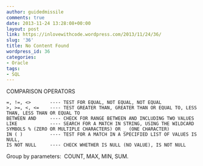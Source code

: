 ```yaml
---
author: guidedmissile
comments: true
date: 2013-11-24 13:28:08+00:00
layout: post
link: https://inlovewithcode.wordpress.com/2013/11/24/36/
slug: '36'
title: No Content Found
wordpress_id: 36
categories:
- Oracle
tags:
- SQL
---
```


COMPARISON OPERATORS

    
    =, !=, <> 	    ---- TEST FOR EQUAL, NOT EQUAL, NOT EQUAL 
    >, >=, <, <= 	---- TEST GREATER THAN, GREATER THAN OR EQUAL TO, LESS THAN, LESS THAN OR EQUAL TO 
    BETWEEN AND	    ---- CHECK FOR RANGE BETWEEN AND INCLUDING TWO VALUES 
    LIKE 		    ---- SEARCH FOR A MATCH IN STRING, USING THE WILDCARD SYMBOLS % (ZERO OR MULTIPLE CHARACTERS) OR _ (ONE CHARACTER) 
    IN ( )          ---- TEST FOR A MATCH IN A SPECIFIED LIST OF VALUES IS NULL, 
    IS NOT NULL 	---- CHECK WHETHER IS NULL (NO VALUE), IS NOT NULL


Group by parameters:  COUNT, MAX, MIN, SUM.
